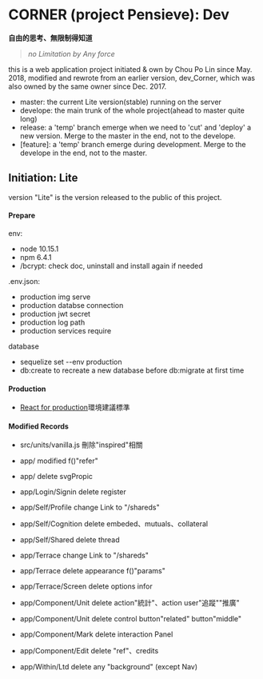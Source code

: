 # CORNER (project Pensieve): Dev
__自由的思考、無限制得知道__

> _no Limitation by Any force_

this is a web application project initiated & own by Chou Po Lin since May. 2018, modified and rewrote from an earlier version, dev_Corner, which was also owned by the same owner since Dec. 2017.

- master: the current Lite version(stable) running on the server
- develope: the main trunk of the whole project(ahead to master quite long)
- release: a 'temp' branch emerge when we need to 'cut' and 'deploy' a new version. Merge to the master in the end, not to the develope.
- [feature]: a 'temp' branch emerge during development. Merge to the develope in the end, not to the master.

## Initiation: Lite

version "Lite" is the version released to the public of this project.


#### Prepare
env:
- node 10.15.1
- npm  6.4.1
- /bcrypt: check doc, uninstall and install again if needed

.env.json:
- production img serve
- production databse connection
- production jwt secret
- production log path
- production services require

database
- sequelize set --env production
- db:create to recreate a new database before db:migrate at first time


#### Production
- [React for production](https://reactjs.org/docs/optimizing-performance.html#use-the-production-build)環境建議標準

#### Modified Records
- src/units/vanilla.js 刪除"inspired"相關

- app/               modified f()"refer"
- app/               delete svgPropic

- app/Login/Signin   delete register
- app/Self/Profile   change Link to "/shareds"
- app/Self/Cognition delete embeded、mutuals、collateral
- app/Self/Shared    delete thread
- app/Terrace        change Link to "/shareds"
- app/Terrace        delete appearance f()"params"
- app/Terrace/Screen delete options infor
- app/Component/Unit delete action"統計"、action user"追蹤""推廣"
- app/Component/Unit delete control button"related" button"middle"
- app/Component/Mark delete interaction Panel
- app/Component/Edit delete "ref"、credits

- app/Within/Ltd     delete any "background" (except Nav)
